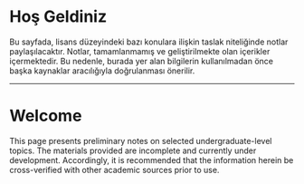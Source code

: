 # Hoş Geldiniz

Bu sayfada, lisans düzeyindeki bazı konulara ilişkin taslak niteliğinde notlar paylaşılacaktır. Notlar, tamamlanmamış ve geliştirilmekte olan içerikler içermektedir. Bu nedenle, burada yer alan bilgilerin kullanılmadan önce başka kaynaklar aracılığıyla doğrulanması önerilir.

---
 
# Welcome

This page presents preliminary notes on selected undergraduate-level topics. The materials provided are incomplete and currently under development. Accordingly, it is recommended that the information herein be cross-verified with other academic sources prior to use.

